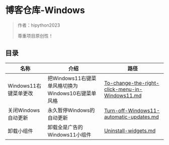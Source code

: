 # 博客仓库-Windows

> 作者：hipython2023
>
> 尊重项目原创性！

## 目录

| 名称                  | 介绍                                               | 路径                                                         |
| --------------------- | -------------------------------------------------- | ------------------------------------------------------------ |
| Windows11右键菜单更改 | 把Windows11右键菜单风格切换为Windows10右键菜单风格 | [To-change-the-right-click-menu-in-Windows11.md](To-change-the-right-click-menu-in-Windows11.md) |
| 关闭Windows自动更新   | 永久暂停Windows的自动更新                          | [Turn-off-Windows11-automatic-updates.md](Turn-off-Windows11-automatic-updates.md) |
| 卸载小组件            | 卸载全是广告的Windows11小组件                      | [Uninstall-widgets.md](Uninstall-widgets.md)                 |



